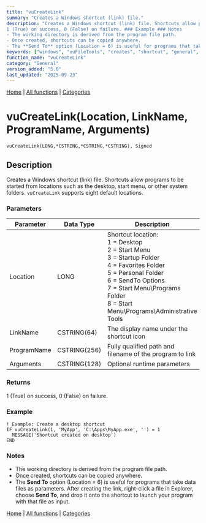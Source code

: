 ```yaml
---
title: "vuCreateLink"
summary: "Creates a Windows shortcut (link) file."
description: "Creates a Windows shortcut (link) file. Shortcuts allow programs to be started from locations such as the desktop, start menu, or other system folders. `vuCreateLink` supports eight default locations. ### Parameters ### Returns
1 (True) on success, 0 (False) on failure. ### Example ### Notes
- The working directory is derived from the program file path.  
- Once created, shortcuts can be copied anywhere.  
- The **Send To** option (Location = 6) is useful for programs that take data files as parameters. After creating the link, right-click a file in Explorer, choose **Send To**, and drop it onto the shortcut to launch your program with that file as input. [Home](../index.md) | [All functions](index.md) | [Categories](../categories/index.md)"
keywords: ["windows", "vuFileTools", "creates", "shortcut", "general", "link", "vucreatelink", "Clarion", "Windows", "file"]
function_name: "vuCreateLink"
category: "General"
version_added: "5.0"
last_updated: "2025-09-23"
---
```


[Home](../index.md) | [All functions](index.md) | [Categories](../categories/index.md)

# vuCreateLink(Location, LinkName, ProgramName, Arguments)

```Prototype
vuCreateLink(LONG,*CSTRING,*CSTRING,*CSTRING), Signed
```


## Description
Creates a Windows shortcut (link) file. Shortcuts allow programs to be started from locations such as the desktop, start menu, or other system folders. `vuCreateLink` supports eight default locations.

### Parameters

| Parameter   | Data Type    | Description                                                                 |
|-------------|--------------|-----------------------------------------------------------------------------|
| Location    | LONG         | Shortcut location: <br> 1 = Desktop <br> 2 = Start Menu <br> 3 = Startup Folder <br> 4 = Favorites Folder <br> 5 = Personal Folder <br> 6 = SendTo Options <br> 7 = Start Menu\Programs Folder <br> 8 = Start Menu\Programs\Administrative Tools |
| LinkName    | CSTRING(64)  | The display name under the shortcut icon                                    |
| ProgramName | CSTRING(256) | Fully qualified path and filename of the program to link                    |
| Arguments   | CSTRING(128) | Optional runtime parameters                                                 |

### Returns
1 (True) on success, 0 (False) on failure.

### Example
```Clarion
! Example: Create a desktop shortcut
IF vuCreateLink(1, 'MyApp', 'C:\Apps\MyApp.exe', '') = 1
  MESSAGE('Shortcut created on desktop')
END
```

### Notes
- The working directory is derived from the program file path.  
- Once created, shortcuts can be copied anywhere.  
- The **Send To** option (Location = 6) is useful for programs that take data files as parameters. After creating the link, right-click a file in Explorer, choose **Send To**, and drop it onto the shortcut to launch your program with that file as input.

[Home](../index.md) | [All functions](index.md) | [Categories](../categories/index.md)
